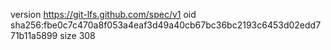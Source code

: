 version https://git-lfs.github.com/spec/v1
oid sha256:fbe0c7c470a8f053a4eaf3d49a40cb67bc36bc2193c6453d02edd771b11a5899
size 308
